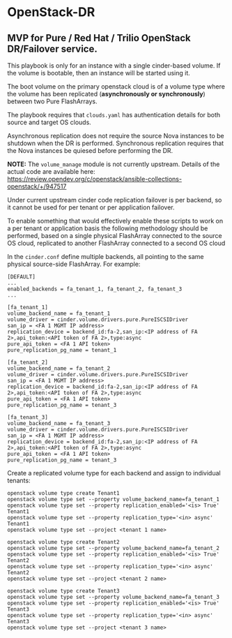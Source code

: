 # OpenStack-DR
## MVP for Pure / Red Hat / Trilio OpenStack DR/Failover service.

This playbook is only for an instance with a single cinder-based volume. If the volume is bootable, then an instance will be started using it.

The boot volume on the primary openstack cloud is of a volume type where the volume has been replicated (**asynchronously or synchronously**) between two Pure FlashArrays.

The playbook requires that `clouds.yaml` has authentication details for both source and target OS clouds.

Asynchronous replication does not require the source Nova instances to be shutdown when the DR is performed.
Synchronous replication requires that the Nova instances be quiesed before performing the DR.

**NOTE:** The `volume_manage` module is not currently upstream. Details of the actual code are available here: https://review.opendev.org/c/openstack/ansible-collections-openstack/+/947517

Under current upstream cinder code replication failover is per backend, so it cannot be used for per tenant or per application failover.

To enable something that would effectively enable these scripts to work on a per tenant or application basis the following methodology should be performed, based on a single physical FlashArray connected to the source OS cloud, replicated to another FlashArray connected to a second OS cloud

In the `cinder.conf` define multiple backends, all pointing to the same physical source-side FlashArray. For example:

```
[DEFAULT]
...
enabled_backends = fa_tenant_1, fa_tenant_2, fa_tenant_3
...

[fa_tenant_1]
volume_backend_name = fa_tenant_1
volume_driver = cinder.volume.drivers.pure.PureISCSIDriver
san_ip = <FA 1 MGMT IP address>
replication_device = backend_id:fa-2,san_ip:<IP address of FA 2>,api_token:<API token of FA 2>,type:async
pure_api_token = <FA 1 API token>
pure_replication_pg_name = tenant_1

[fa_tenant_2]
volume_backend_name = fa_tenant_2
volume_driver = cinder.volume.drivers.pure.PureISCSIDriver
san_ip = <FA 1 MGMT IP address>
replication_device = backend_id:fa-2,san_ip:<IP address of FA 2>,api_token:<API token of FA 2>,type:async
pure_api_token = <FA 1 API token>
pure_replication_pg_name = tenant_3

[fa_tenant_3]
volume_backend_name = fa_tenant_3
volume_driver = cinder.volume.drivers.pure.PureISCSIDriver
san_ip = <FA 1 MGMT IP address>
replication_device = backend_id:fa-2,san_ip:<IP address of FA 2>,api_token:<API token of FA 2>,type:async
pure_api_token = <FA 1 API token>
pure_replication_pg_name = tenant_3
```

Create a replicated volume type for each backend and assign to individual tenants:
```
openstack volume type create Tenant1
openstack volume type set --property volume_backend_name=fa_tenant_1
openstack volume type set --property replication_enabled='<is> True' Tenant1
openstack volume type set --property replication_type='<in> async' Tenant1
openstack volume type set --project <tenant 1 name>

openstack volume type create Tenant2
openstack volume type set --property volume_backend_name=fa_tenant_2
openstack volume type set --property replication_enabled='<is> True' Tenant2
openstack volume type set --property replication_type='<in> async' Tenant2
openstack volume type set --project <tenant 2 name>

openstack volume type create Tenant3
openstack volume type set --property volume_backend_name=fa_tenant_3
openstack volume type set --property replication_enabled='<is> True' Tenant3
openstack volume type set --property replication_type='<in> async' Tenant3
openstack volume type set --project <tenant 3 name>
```
